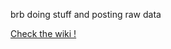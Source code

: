 brb doing stuff and posting raw data

[Check the wiki !](https://github.com/qsypoq/Nintendo_Switch_Bluetooth_Stuff/wiki)
